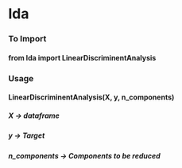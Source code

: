 # lda

### To Import
#### from lda import LinearDiscriminentAnalysis

### Usage
#### LinearDiscriminentAnalysis(X, y, n_components)

##### X -> dataframe
##### y -> Target
##### n_components -> Components to be reduced